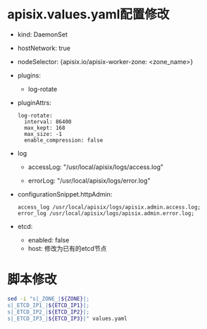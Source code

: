 # apisix.values.yaml配置修改

- kind: DaemonSet

- hostNetwork: true

- nodeSelector: {apisix.io/apisix-worker-zone: <zone_name>}

- plugins:

    - log-rotate

- pluginAttrs:
    ```
    log-rotate:
      interval: 86400
      max_kept: 168
      max_size: -1
      enable_compression: false
    ```
- log
    - accessLog: "/usr/local/apisix/logs/access.log"

    - errorLog: "/usr/local/apisix/logs/error.log"

- configurationSnippet.httpAdmin: 
    ```
    access_log /usr/local/apisix/logs/apisix.admin.access.log;
    error_log /usr/local/apisix/logs/apisix.admin.error.log;
    ```
- etcd:
    - enabled: false
    - host: 修改为已有的etcd节点

# 脚本修改

```bash
sed -i "s|_ZONE_|${ZONE}|;
s|_ETCD_IP1_|${ETCD_IP1}|;
s|_ETCD_IP2_|${ETCD_IP2}|;
s|_ETCD_IP3_|${ETCD_IP3}|" values.yaml
```
